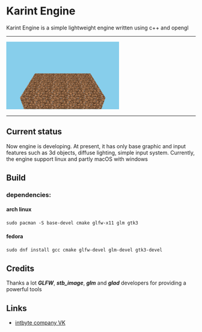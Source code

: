 
# Karint Engine

Karint Engine is a simple lightweight engine written using c++ and opengl
___

<img src="./screenshots/1.png" width="300px"/>

___
## Current status
Now engine is developing. 
At present, it has only base graphic and input features such as 3d objects, diffuse lighting, simple input system. 
Currently, the engine support linux and partly macOS with windows
## Build
### dependencies:
#### arch linux
`sudo pacman -S base-devel cmake glfw-x11 glm gtk3`
#### fedora
`sudo dnf install gcc cmake glfw-devel glm-devel gtk3-devel`
## Credits

Thanks a lot **_GLFW_**, **_stb_image_**, **_glm_** and **_glad_** developers for providing a powerful tools

## Links

- [intbyte company VK](https://vk.com/public198534844)
